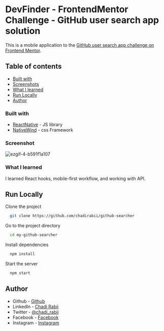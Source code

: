 # DevFinder - FrontendMentor Challenge - GitHub user search app solution


This is a mobile application to the [GitHub user search app challenge on Frontend Mentor](https://www.frontendmentor.io/challenges/github-user-search-app-Q09YOgaH6). 

## Table of contents
  - [Built with](#built-with)
  - [Screenshots](#screenshot)
  - [What I learned](#what-i-learned)
  - [Run Locally](#Run-Locally)
- [Author](#author)

### Built with
- [ReactNative](https://reactjs.org/) - JS library
- [NativeWind](https://www.nativewind.dev) - css Framework

### Screenshot


![ezgif-4-b591f1a107](https://user-images.githubusercontent.com/110679720/206686420-268a67fb-ab61-4b0c-96e9-29f369d01634.gif)







### What I learned

I learned React hooks, mobile-first workflow, and working with API.

## Run Locally

Clone the project

```bash
  git clone https://github.com/chadirabii/github-searcher
```

Go to the project directory

```bash
  cd my-github-searcher
```

Install dependencies

```bash
  npm install
```

Start the server

```bash
  npm start
```

## Author

- Github - [Github](https://github.com/chadirabii)
- LinkedIn - [Chadi Rabii](www.linkedin.com/in/chadirabii)
- Twitter - [@chadi_rabii](https://twitter.com/chadi_rabii)
- Facebook - [Facebook](https://www.facebook.com/chadi.rabii.3)
- Instagram - [Instagram](https://www.instagram.com/chadi_rb/)



